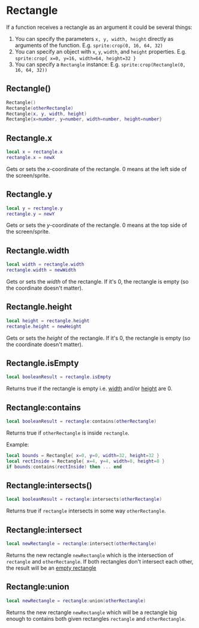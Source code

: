# Rectangle

If a function receives a rectangle as an argument it could be several
things:

1. You can specify the parameters `x, y, width, height` directly as
   arguments of the function.
   E.g. `sprite:crop(0, 16, 64, 32)`
1. You can specify an object with `x`, `y`, `width`, and `height` properties.
   E.g. `sprite:crop{ x=0, y=16, width=64, height=32 }`
1. You can specify a `Rectangle` instance:
   E.g. `sprite:crop(Rectangle(0, 16, 64, 32))`

## Rectangle()

```lua
Rectangle()
Rectangle(otherRectangle)
Rectangle(x, y, width, height)
Rectangle{x=number, y=number, width=number, height=number}
```

## Rectangle.x

```lua
local x = rectangle.x
rectangle.x = newX
```

Gets or sets the *x*-coordinate of the rectangle. 0 means at the left
side of the screen/sprite.

## Rectangle.y

```lua
local y = rectangle.y
rectangle.y = newY
```

Gets or sets the *y*-coordinate of the rectangle. 0 means at the top side
of the screen/sprite.

## Rectangle.width

```lua
local width = rectangle.width
rectangle.width = newWidth
```

Gets or sets the *width* of the rectangle. If it's 0, the rectangle is
empty (so the coordinate doesn't matter).

## Rectangle.height

```lua
local height = rectangle.height
rectangle.height = newHeight
```

Gets or sets the *height* of the rectangle. If it's 0, the rectangle is
empty (so the coordinate doesn't matter).

## Rectangle.isEmpty

```lua
local booleanResult = rectangle.isEmpty
```

Returns true if the rectangle is empty i.e. [width](#rectanglewidth)
and/or [height](#rectangleheight) are 0.

## Rectangle:contains

```lua
local booleanResult = rectangle:contains(otherRectangle)
```

Returns true if `otherRectangle` is inside `rectangle`.

Example:

```lua
local bounds = Rectangle{ x=0, y=0, width=32, height=32 }
local rectInside = Rectangle{ x=4, y=4, width=8, height=8 }
if bounds:contains(rectInside) then ... end
```

## Rectangle:intersects()

```lua
local booleanResult = rectangle:intersects(otherRectangle)
```

Returns true if `rectangle` intersects in some way `otherRectangle`.

## Rectangle:intersect

```lua
local newRectangle = rectangle:intersect(otherRectangle)
```

Returns the new rectangle `newRectangle` which is the intersection of
`rectangle` and `otherRectangle`. If both rectangles don't intersect each other, the result will be an [empty rectangle](#rectangleisempty)

## Rectangle:union

```lua
local newRectangle = rectangle:union(otherRectangle)
```

Returns the new rectangle `newRectangle` which will be a rectangle big
enough to contains both given rectangles `rectangle` and
`otherRectangle`.
